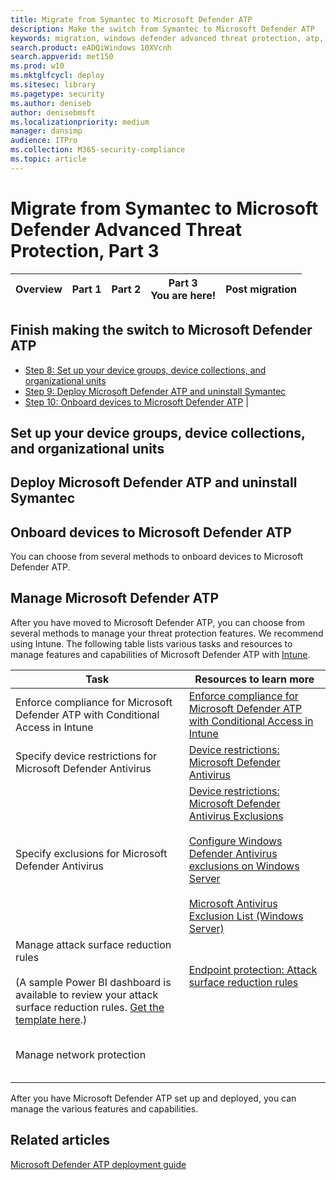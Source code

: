 ```yaml
---
title: Migrate from Symantec to Microsoft Defender ATP
description: Make the switch from Symantec to Microsoft Defender ATP
keywords: migration, windows defender advanced threat protection, atp, edr
search.product: eADQiWindows 10XVcnh
search.appverid: met150
ms.prod: w10
ms.mktglfcycl: deploy
ms.sitesec: library
ms.pagetype: security
ms.author: deniseb
author: denisebmsft
ms.localizationpriority: medium
manager: dansimp
audience: ITPro
ms.collection: M365-security-compliance 
ms.topic: article
---
```


# Migrate from Symantec to Microsoft Defender Advanced Threat Protection, Part 3

| Overview | Part 1 | Part 2 | Part 3 <br/>You are here! | Post migration |
|--|--|--|--|--|


## Finish making the switch to Microsoft Defender ATP
- [Step 8: Set up your device groups, device collections, and organizational units](#step-8-set-up-your-device-groups-device-collections-and-organizational-units) 
- [Step 9: Deploy Microsoft Defender ATP and uninstall Symantec](#step-9-deploy-microsoft-defender-atp-and-uninstall-symantec)
- [Step 10: Onboard devices to Microsoft Defender ATP](#step-10-onboard-devices-to-microsoft-defender-atp) |

## Set up your device groups, device collections, and organizational units

## Deploy Microsoft Defender ATP and uninstall Symantec

## Onboard devices to Microsoft Defender ATP

You can choose from several methods to onboard devices to Microsoft Defender ATP. 

## Manage Microsoft Defender ATP

After you have moved to Microsoft Defender ATP, you can choose from several methods to manage your threat protection features. We recommend using Intune. The following table lists various tasks and resources to manage features and capabilities of Microsoft Defender ATP with [Intune](https://docs.microsoft.com/intune/fundamentals/what-is-intune).

|Task | Resources to learn more |
|---|---|
|Enforce compliance for Microsoft Defender ATP with Conditional Access in Intune |[Enforce compliance for Microsoft Defender ATP with Conditional Access in Intune](https://docs.microsoft.com/mem/intune/protect/advanced-threat-protection) | 
|Specify device restrictions for Microsoft Defender Antivirus |[Device restrictions: Microsoft Defender Antivirus](https://docs.microsoft.com/mem/intune/configuration/device-restrictions-windows-10#microsoft-defender-antivirus) |
|Specify exclusions for Microsoft Defender Antivirus|[Device restrictions: Microsoft Defender Antivirus Exclusions](https://docs.microsoft.com/mem/intune/configuration/device-restrictions-windows-10#microsoft-defender-antivirus-exclusions)<br/><br/>[Configure Windows Defender Antivirus exclusions on Windows Server](https://docs.microsoft.com/windows/security/threat-protection/windows-defender-antivirus/configure-server-exclusions-windows-defender-antivirus)<br/><br/>[Microsoft Antivirus Exclusion List (Windows Server)](https://social.technet.microsoft.com/wiki/contents/articles/953.microsoft-anti-virus-exclusion-list.aspx) |
|Manage attack surface reduction rules <br/><br/>(A sample Power BI dashboard is available to review your attack surface reduction rules. [Get the template here](https://github.com/microsoft/MDATP-PowerBI-Templates/tree/master/Attack%20Surface%20Reduction%20rules).)|[Endpoint protection: Attack surface reduction rules](https://docs.microsoft.com/mem/intune/protect/endpoint-protection-windows-10?toc=%2Fintune%2Fconfiguration%2Ftoc.json&bc=%2Fintune%2Fconfiguration%2Fbreadcrumb%2Ftoc.json#attack-surface-reduction-rules)<br/><br/>|
|Manage network protection   |[]()<br/><br/>[]()<br/><br/>    |

After you have Microsoft Defender ATP set up and deployed, you can manage the various features and capabilities.


## Related articles

[Microsoft Defender ATP deployment guide](https://docs.microsoft.com/windows/security/threat-protection/microsoft-defender-atp/deployment-phases)


